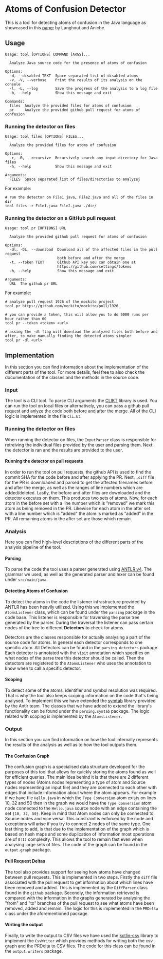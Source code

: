 # Atoms of Confusion Detector

This is a tool for detecting atoms of confusion in the Java language as showcased in
this [paper](https://arxiv.org/pdf/2103.05424.pdf) by Langhout and Aniche.

## Usage

```
Usage: tool [OPTIONS] COMMAND [ARGS]...

  Analyze Java source code for the presence of atoms of confusion

Options:
  -d, --disabled TEXT  Space separated list of disabled atoms
  -v, -V, --verbose    Print the results of its analysis on the console
  -l, -L, --log        Save the progress of the analysis to a log file
  -h, --help           Show this message and exit

Commands:
  files  Analyze the provided files for atoms of confusion
  pr     Analyze the provided github pull request for atoms of confusion
```

### Running the detector on files

```
Usage: tool files [OPTIONS] FILES...

  Analyze the provided files for atoms of confusion

Options:
  -r, -R, --recursive  Recursively search any input directory for Java files
  -h, --help           Show this message and exit

Arguments:
  FILES  Space separated list of files/directories to analyzej

```

For example:

```shell
# run the detector on File1.java, File2.java and all of the files in dir
tool files -r File1.java File2.java ./dir/
```

### Running the detector on a GitHub pull request

```
Usage: tool pr [OPTIONS] URL

  Analyze the provided github pull request for atoms of confusion

Options:
  -dl, -DL, --download  Download all of the affected files in the pull request
                        both before and after the merge
  -t, --token TEXT      Github API key you can obtain one at
                        https://github.com/settings/tokens
  -h, --help            Show this message and exit

Arguments:
  URL  The github pr URL

```

For example:

```shell
# analyze pull request 1926 of the mockito project
tool pr https://github.com/mockito/mockito/pull/1926
```

```shell
# you can provide a token, this will allow you to do 5000 runs per hour rather than 60
tool pr --token <token> <url>
```

```shell
# assing the -dl flag will download the analyzed files both before and after, to make manually finding the detected atoms simpler
tool pr -dl <url>
```

## Implementation

In this section you can find information about the implementation of the different parts of the tool. For more details,
feel free to also check the documentation of the classes and the methods in the source code.

### Input

The tool is a CLI tool. To parse CLI arguments the [CLIKT](https://ajalt.github.io/clikt/) library is used. You can run
the tool on local files or alternatively, you can pass a github pull request and anlyze the code both before and after
the merge. All of the CLI logic is implemented in the file `Cli.kt`.

### Running the detector on files

When running the detector on files, the `InputParser` class is responsible for retreiving the individual files
provided by the user and parsing them. Next the detector is ran and the results are provided to the user.

#### Running the detector on pull requests

In order to run the tool on pull requests, the github API is used to find the commit SHA for the code before and after
applying the PR. Next, `.diff` file for the PR is downloaded and parsed to get the affected filenames before and after
the merge, as well as the ranges of line numbers which are added/deleted. Lastly, the before and after files are
downloaded and the detector executes on them. This produces two sets of atoms. Now, for each atom in the before set with
a line number which is "removed" we mark this atom as being removed in the PR. Likewise for each atom in the after set
with a line number which is "added" the atom is marked as "added" in the PR. All remaining atoms in the after set are
those which remain.

### Analysis

Here you can find high-level descriptions of the different parts of the analysis pipeline of the tool.

#### Parsing

To parse the code the tool uses a parser generated using [ANTLR v4](https://www.antlr.org/). The grammar we used, as
well as the generated parser and lexer can be found under `src/main/java`.

#### Detecting Atoms of Confusion

To detect the atoms in the code the listener infrastructure provided by ANTLR has been heavily utilized. Using this we
implemented the `AtomsListener` class, which can be found under the `parsing` package in the code base. This listener is
responsible for traversing the parse tree generated by the parser. During the traversal the listener can pass certain
nodes of the tree to different **Detectors** to check for atoms.

Detectors are the classes responsible for actually analysing a part of the source code for atoms. In general each
detector corresponds to one specific atom. All Detectors can be found in the `parsing.detectors` package. Each detector
is annotated with the `Visit` annotation which specifies on what nodes of the parse tree this detector should be called.
Then the detectors are registered to the `AtomsListener` who uses the annotation to know when to call a specific
detector.

#### Scoping

To detect some of the atoms, identifier and symbol resolution was required. That is why the tool also keeps scoping
information on the code that's being analysed. To implement this we have extended
the [symtab](https://github.com/antlr/symtab)
library provided by the Antlr team. The classes that we have added to extend the library's functionality can be found
under the `parsing.symtab` package. The logic related with scoping is implemented by the `AtomsListener`.

### Output

In this section you can find information on how the tool internally represents the results of the analysis as well as to
how the tool outputs them.

#### The Confusion Graph

The confusion graph is a specialised data structure developed for the purposes of this tool that allows for quickly
storing the atoms found as well for efficient queries. The main idea behind it is that there are 2 different types of
nodes (Atoms nodes representing a type of atom and Source nodes representing an input file) and they are connected to
each other with edges that include information about where the atom appears. For example if we have file `Hello.java` in
which the `Type Conversion` atom exists on lines 10, 32 and 50 then in the graph we would have the `Type Conversion`
atom node connected to the `Hello.java` source node with an edge containing the set `{10, 32, 50}`. Keep in mind that
Atom nodes can only be connected to Source nodes and vice versa. This constraint is enforced by the code and exceptions
will arise if you try to connect 2 nodes of the same type. One last thing to add, is that due to the implementation of
the graph which is based on hash maps and some duplication of information most operations are of `O(1)` complexity. This
allows the tool to remain fast even when analysing large sets of files. The code of the graph can be found in
the `output.graph` package.

#### Pull Request Deltas

The tool also provides support for seeing how atoms have changed between pull requests. This is implemented in two
steps. Firstly the `diff` file associated with the pull request to get information about which lines have been removed
and added. This is implemented by the `DiffParser` class found in the `github` package. Secondly, the information
retrieved is compared with the information in the graphs generated by analysing the "from" and "to" branches of the pull
request to see what atoms have been removed, added and remain. The logic for this is implemented in the `PRDelta` class
under the aforementioned package.

#### Writing the output

Finally, to write the output to CSV files we have used the [kotlin-csv](https://github.com/doyaaaaaken/kotlin-csv)
library to implement the `CsvWriter` which provides methods for writing both the csv graph and the PRDelta to CSV files. 
The code for this class can be found in the `output.writers` package.
